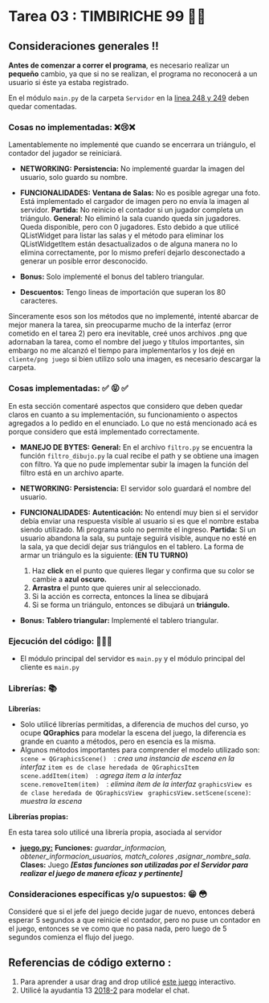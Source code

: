 # Tarea 03 : TIMBIRICHE 99 :small_red_triangle_down::small_red_triangle:

## Consideraciones generales :bangbang:
**Antes de comenzar a correr el programa**, es necesario realizar un **pequeño** cambio, ya que si no se realizan, el programa no reconocerá a un usuario si éste ya estaba registrado.

En el módulo `main.py` de la carpeta  `Servidor` en la [linea 248 y 249](https://github.com/IIC2233/jitorcas-iic2233-2019-1/blob/03fef9adfadacf062e04f94a821735ba51ffc22f/Tareas/T03/servidor/main.py#L248) deben quedar comentadas. 

### Cosas no implementadas: :x::cry::x:
Lamentablemente no implementé que cuando se encerrara un triángulo, el contador del jugador se reiniciará.

 - **NETWORKING:**
 **Persistencia:** No implementé guardar la imagen del usuario, solo guardo su nombre.
 
  - **FUNCIONALIDADES:**
  **Ventana de Salas:** No es posible agregar una foto. Está implementado el cargador de imagen pero no envía la imagen al servidor. 
   **Partida:** No reinicio el contador si un jugador completa un triángulo.
    **General:** No eliminó la sala cuando queda sin jugadores. Queda disponible, pero con 0 jugadores. Esto debido a que utilicé QListWidget para listar las salas y el método para eliminar los QListWidgetItem están desactualizados o de alguna manera no lo elimina correctamente, por lo mismo preferí dejarlo desconectado a generar un posible error desconocido. 
 - **Bonus:**
 Solo implementé el bonus del tablero triangular.
 - **Descuentos:**
 Tengo lineas de importación que superan los 80 caracteres. 

Sinceramente esos son los métodos que no implementé, intenté abarcar de mejor manera la tarea, sin preocuparme mucho de la interfaz (error cometido en el tarea 2) pero era inevitable, creé unos archivos .png que adornaban la tarea, como el nombre del juego y títulos importantes, sin embargo no me alcanzó el tiempo para implementarlos y los dejé en  `cliente/png juego` si bien utilizo solo una imagen, es necesario descargar la carpeta. 
 
### Cosas implementadas: :white_check_mark: :stuck_out_tongue_closed_eyes: :white_check_mark:
 
 En esta sección comentaré aspectos que considero que deben quedar claros en cuanto a su implementación, su funcionamiento o aspectos agregados a lo pedido en el enunciado. Lo que no está mencionado acá es porque considero que está implementado correctamente. 
  - **MANEJO DE BYTES:**
**General:** En el archivo `filtro.py` se encuentra la función   `filtro_dibujo.py` la cual recibe el path y se obtiene una imagen con filtro. Ya que no pude implementar subir la imagen la función del filtro está en un archivo aparte. 

 - **NETWORKING:**
 **Persistencia:** El servidor solo guardará el nombre del usuario.

 - **FUNCIONALIDADES:**
**Autenticación:**  No entendí muy bien si el servidor debía enviar una respuesta visible al usuario si es que el nombre estaba siendo utilizado. Mi programa solo no permite el ingreso.
   **Partida:** Si un usuario abandona la sala, su puntaje seguirá visible, aunque no esté en la sala, ya que decidí dejar sus triángulos en el tablero.  La forma de armar un triángulo es la siguiente:
   **(EN TU TURNO)**
   1. Haz **click** en el punto que quieres llegar y confirma que su color se cambie a **azul oscuro.**
   2. **Arrastra** el punto que quieres unir al seleccionado.
   3. Si la acción es correcta, entonces la línea se dibujará 
   4. Si se forma un triángulo, entonces se dibujará un **triángulo.**
  
 - **Bonus:**
 **Tablero triangular:** Implementé el tablero triangular.

### Ejecución del código:  :floppy_disk::floppy_disk::floppy_disk:

-   El módulo principal del servidor es  `main.py`  y el módulo principal del cliente es `main.py`

### Librerías: :books: 

**Librerías:**

 - Solo utilicé librerías permitidas,  a diferencia de muchos del curso, yo ocupe **QGraphics** para modelar la escena del juego, la diferencia es grande en cuanto a métodos, pero en esencia es la misma.
 - Algunos métodos importantes para comprender el modelo utilizado son: 
`scene = QGraphicsScene()  `: *crea una instancia de escena en la interfaz*
`item es de clase heredada de QGraphicsItem `
`scene.addItem(item)  `: *agrega item a la interfaz* 
`scene.removeItem(item)  `: *elimina ítem de la interfaz*
` graphicsView es de clase heredada de QGraphicsView `
` graphicsView.setScene(scene)`: *muestra la escena*

 **Librerías propias:**
 
 En esta tarea solo utilicé una librería propia, asociada al servidor 
 
- [**juego.py:**](https://github.com/IIC2233/jitorcas-iic2233-2019-1/blob/4853cbe54ac1c04797f5c0685d5f6a899620cbb4/Tareas/T03/servidor/juego.py#L11) **Funciones:**  *guardar_informacion, obtener_informacion_usuarios, match_colores ,asignar_nombre_sala.*  **Clases:** Juego
***[Estas funciones son utilizadas por el Servidor para realizar el juego de manera eficaz y pertinente]***

### Consideraciones específicas y/o supuestos: :grin: :flushed: 
Consideré que si el jefe del juego decide jugar de nuevo, entonces deberá esperar 5 segundos a que reinicie el contador, pero no puse un contador en el juego, entonces se ve como que no pasa nada, pero luego de 5 segundos comienza el flujo del juego. 

## Referencias de código externo :

 1. Para aprender a usar drag and drop utilicé [este juego](https://github.com/baoboa/pyqt5/blob/master/examples/graphicsview/dragdroprobot/dragdroprobot.py) interactivo. 
 2. Utilicé la ayudantía 13 [2018-2](https://github.com/IIC2233/syllabus-2018-2/blob/a96a11e343c50213a7df1e4cf809fad0ccf6fc6b/Ayudantias/S13%20-%20Networking/Cliente.py#L11) para modelar el chat. 